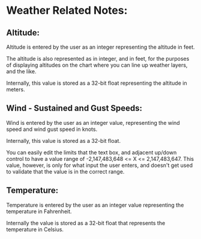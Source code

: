 # Weather Related Notes:
## Altitude:
Altitude is entered by the user as an integer representing the altitude in feet.

The altitude is also represented as in integer, and in feet, for the purposes of
displaying altitudes on the chart where you can line up weather layers, and the like.

Internally, this value is stored as a 32-bit float representing the altitude in meters.


## Wind - Sustained and Gust Speeds:
Wind is entered by the user as an integer value, representing the wind speed and wind gust speed
in knots.

Internally, this value is stored as a 32-bit float.

You can easily edit the limits that the text box, and adjacent up/down control to have a value range 
of -2,147,483,648 <= X <= 2,147,483,647.  This value, however, is only for what input the user
enters, and doesn't get used to validate that the value is in the correct range.


## Temperature:
Temperature is entered by the user as an integer value representing the temperature in Fahrenheit.

Internally the value is stored as a 32-bit float that represents the temperature in Celsius.



